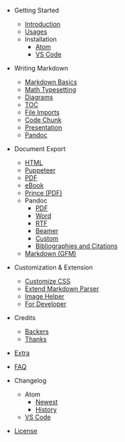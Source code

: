 - Getting Started
  - [Introduction](/)
  - [Usages](usages.md)
  - Installation
    - [Atom](installation.md)
    - [VS Code](vscode-installation.md)

- Writing Markdown
  - [Markdown Basics](markdown-basics.md)
  - [Math Typesetting](math.md)
  - [Diagrams](diagrams.md)
  - [TOC](toc.md)
  - [File Imports](file-imports.md)
  - [Code Chunk](code-chunk.md)
  - [Presentation](presentation.md)
  - [Pandoc](pandoc.md)

- Document Export
  - [HTML](html.md)
  - [Puppeteer](puppeteer.md)
  - [PDF](pdf.md)
  - [eBook](ebook.md)
  - [Prince (PDF)](prince.md)
  - Pandoc
    - [PDF](pandoc-pdf.md)
    - [Word](pandoc-word.md)
    - [RTF](pandoc-rtf.md)
    - [Beamer](pandoc-beamer.md)
    - [Custom](pandoc-custom.md)
    - [Bibliographies and Citations](pandoc-bibliographies-and-citations.md)
  - [Markdown (GFM)](markdown.md)

- Customization & Extension
  - [Customize CSS](customize-css.md)
  - [Extend Markdown Parser](extend-parser.md)
  - [Image Helper](image-helper.md)
  - [For Developer](developer.md)

- Credits
  - [Backers](backers.md)
  - [Thanks](thanks.md)
- [Extra](extra.md)
- [FAQ](faq.md)
- Changelog
  - Atom
    - [Newest](newest.md)
    - [History](history.md)
  - [VS Code](https://github.com/shd101wyy/vscode-markdown-preview-enhanced/releases)
- [License](LICENSE.md)
